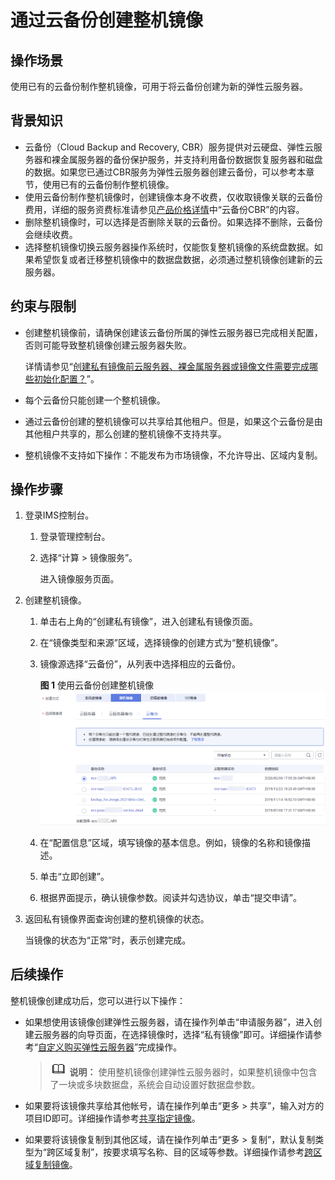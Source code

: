 # 通过云备份创建整机镜像<a name="ims_01_0218"></a>

## 操作场景<a name="section621890421"></a>

使用已有的云备份制作整机镜像，可用于将云备份创建为新的弹性云服务器。

## 背景知识<a name="section134673277361"></a>

-   云备份（Cloud Backup and Recovery, CBR）服务提供对云硬盘、弹性云服务器和裸金属服务器的备份保护服务，并支持利用备份数据恢复服务器和磁盘的数据。如果您已通过CBR服务为弹性云服务器创建云备份，可以参考本章节，使用已有的云备份制作整机镜像。
-   使用云备份制作整机镜像时，创建镜像本身不收费，仅收取镜像关联的云备份费用，详细的服务资费标准请参见[产品价格详情](https://www.huaweicloud.com/pricing.html?tab=detail#/cbr)中“云备份CBR”的内容。
-   删除整机镜像时，可以选择是否删除关联的云备份。如果选择不删除，云备份会继续收费。
-   选择整机镜像切换云服务器操作系统时，仅能恢复整机镜像的系统盘数据。如果希望恢复或者迁移整机镜像中的数据盘数据，必须通过整机镜像创建新的云服务器。

## 约束与限制<a name="section185898257211"></a>

-   创建整机镜像前，请确保创建该云备份所属的弹性云服务器已完成相关配置，否则可能导致整机镜像创建云服务器失败。

    详情请参见“[创建私有镜像前云服务器、裸金属服务器或镜像文件需要完成哪些初始化配置？](https://support.huaweicloud.com/ims_faq/ims_faq_0022.html)”。

-   每个云备份只能创建一个整机镜像。
-   通过云备份创建的整机镜像可以共享给其他租户。但是，如果这个云备份是由其他租户共享的，那么创建的整机镜像不支持共享。
-   整机镜像不支持如下操作：不能发布为市场镜像，不允许导出、区域内复制。

## 操作步骤<a name="section287930625"></a>

1.  登录IMS控制台。
    1.  登录管理控制台。
    2.  选择“计算 \> 镜像服务”。

        进入镜像服务页面。

2.  创建整机镜像。
    1.  单击右上角的“创建私有镜像”，进入创建私有镜像页面。
    2.  在“镜像类型和来源”区域，选择镜像的创建方式为“整机镜像”。
    3.  镜像源选择“云备份”，从列表中选择相应的云备份。

        **图 1**  使用云备份创建整机镜像<a name="fig173331831134218"></a>  
        ![](figures/使用云备份创建整机镜像.png "使用云备份创建整机镜像")

    4.  在“配置信息”区域，填写镜像的基本信息。例如，镜像的名称和镜像描述。
    5.  单击“立即创建”。
    6.  根据界面提示，确认镜像参数。阅读并勾选协议，单击“提交申请”。

3.  返回私有镜像界面查询创建的整机镜像的状态。

    当镜像的状态为“正常”时，表示创建完成。


## 后续操作<a name="section35212160323"></a>

整机镜像创建成功后，您可以进行以下操作：

-   如果想使用该镜像创建弹性云服务器，请在操作列单击“申请服务器”，进入创建云服务器的向导页面，在选择镜像时，选择“私有镜像”即可。详细操作请参考“[自定义购买弹性云服务器](https://support.huaweicloud.com/qs-ecs/ecs_02_0009.html)”完成操作。

    >![](public_sys-resources/icon-note.gif) **说明：** 
    >使用整机镜像创建弹性云服务器时，如果整机镜像中包含了一块或多块数据盘，系统会自动设置好数据盘参数。

-   如果要将该镜像共享给其他帐号，请在操作列单击“更多 \> 共享”，输入对方的项目ID即可。详细操作请参考[共享指定镜像](共享指定镜像.md)。
-   如果要将该镜像复制到其他区域，请在操作列单击“更多 \> 复制”，默认复制类型为“跨区域复制”，按要求填写名称、目的区域等参数。详细操作请参考[跨区域复制镜像](跨区域复制镜像.md)。

